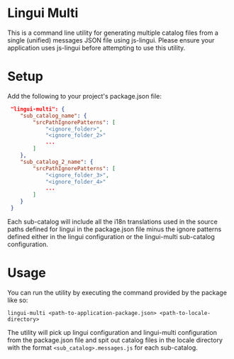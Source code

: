 # Lingui Multi
This is a command line utility for generating multiple catalog files from a single (unified) messages JSON file using js-lingui. Please ensure your application uses js-lingui before attempting to use this utility.

# Setup
Add the following to your project's package.json file:
```json
 "lingui-multi": {
    "sub_catalog_name": {
        "srcPathIgnorePatterns": [
            "<ignore_folder>",
            "<ignore_folder_2>"
            ...
        ]
    },
    "sub_catalog_2_name": {
        "srcPathIgnorePatterns": [
            "<ignore_folder_3>",
            "<ignore_folder_4>"
            ...
        ]
    }
 }
```

Each sub-catalog will include all the i18n translations used in the source paths defined for lingui in the package.json file minus the ignore patterns defined either in the lingui configuration or the lingui-multi sub-catalog configuration.

# Usage
You can run the utility by executing the command provided by the package like so:
```shell
lingui-multi <path-to-application-package.json> <path-to-locale-directory>
```

The utility will pick up lingui configuration and lingui-multi configuration from the package.json file and spit out catalog files in the locale directory with the format `<sub_catalog>.messages.js` for each sub-catalog.

